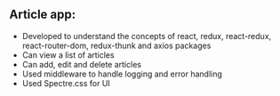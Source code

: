 <h2>Article app:</h2>
<ul>
  <li>Developed to understand the concepts of react, redux, react-redux, react-router-dom, redux-thunk and axios packages</li>
  <li>Can view a list of articles</li>
  <li>Can add, edit and delete articles</li>
  <li>Used middleware to handle logging and error handling</li>
  <li>Used Spectre.css for UI</li>
</ul>
